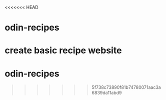 <<<<<<< HEAD
# odin-recipes
create basic recipe website
=======
# odin-recipes
>>>>>>> 5f738c73890f81b74780071aac3a6839da11abd9

